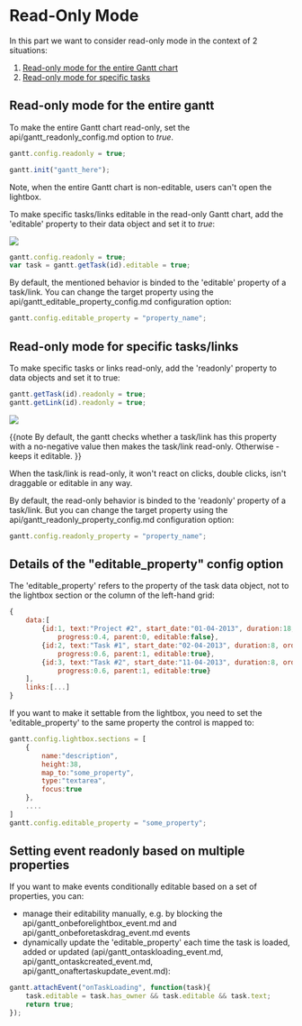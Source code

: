 Read-Only Mode
===================================

In this part we want to consider read-only mode in the context of 2 situations:

1. [Read-only mode for the entire Gantt chart](desktop/readonly_mode.md#readonlymodefortheentiregantt)
2. [Read-only mode for specific tasks](desktop/readonly_mode.md#readonlymodeforspecifictaskslinks)


Read-only mode for the entire gantt
---------------------------------------------------

To make the entire Gantt chart read-only, set the api/gantt_readonly_config.md  option to *true*.

~~~js
gantt.config.readonly = true;

gantt.init("gantt_here");
~~~
Note, when the entire Gantt chart is non-editable, users can't open the lightbox.



To make specific tasks/links editable in the read-only Gantt chart, add the 'editable' property to their data object and set it to *true*:

<img src="desktop/task_editable_property.png"/>

~~~js
gantt.config.readonly = true;
var task = gantt.getTask(id).editable = true;
~~~
By default, the mentioned behavior is binded to the 'editable' property of a task/link. You can change the target property using the api/gantt_editable_property_config.md configuration option:

~~~js
gantt.config.editable_property = "property_name";
~~~


Read-only mode for specific tasks/links
------------------------------------------------
To make specific tasks or links read-only, add the 'readonly' property to data objects and set it to true:

~~~js
gantt.getTask(id).readonly = true;
gantt.getLink(id).readonly = true;
~~~

<img src="desktop/task_readonly_property.png"/>

{{note
By default, the gantt checks whether a task/link has this property with a no-negative value then makes the task/link read-only. Otherwise - keeps it editable.
}}

When the task/link is read-only,  it won't react on clicks, double clicks, isn't draggable or editable in any way.


By default, the read-only behavior is binded to the 'readonly' property of a task/link. But you can change the target property using the  api/gantt_readonly_property_config.md configuration option:

~~~js
gantt.config.readonly_property = "property_name";
~~~


Details of the "editable_property" config option
---------------------------

The 'editable_property' refers to the property of the task data object, not to the lightbox section or the column of the left-hand grid:

~~~js
{
	data:[
		{id:1, text:"Project #2", start_date:"01-04-2013", duration:18,order:10, 
        	progress:0.4, parent:0, editable:false},
		{id:2, text:"Task #1", start_date:"02-04-2013", duration:8, order:10, 
        	progress:0.6, parent:1, editable:true},
		{id:3, text:"Task #2", start_date:"11-04-2013", duration:8, order:20, 
        	progress:0.6, parent:1, editable:true}
	],
	links:[...]
}
~~~

If you want to make it settable from the lightbox, you need to set the 'editable_property' to the same property the control is mapped to:

~~~js
gantt.config.lightbox.sections = [ 
	{
    	name:"description", 
        height:38, 
        map_to:"some_property", 
        type:"textarea", 
        focus:true
    },
	....
]
gantt.config.editable_property = "some_property";
~~~

Setting event readonly based on multiple properties
-----------------------

If you want to make events conditionally editable based on a set of properties, you can:

- manage their editability manually, e.g. by blocking the api/gantt_onbeforelightbox_event.md and api/gantt_onbeforetaskdrag_event.md events 
- dynamically update the 'editable_property' each time the task is loaded, added or updated (api/gantt_ontaskloading_event.md, api/gantt_ontaskcreated_event.md, api/gantt_onaftertaskupdate_event.md):

~~~js
gantt.attachEvent("onTaskLoading", function(task){
    task.editable = task.has_owner && task.editable && task.text;
    return true;
});
~~~

